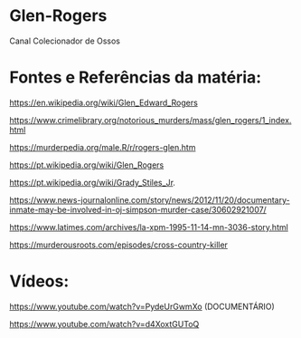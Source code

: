 # Glen-Rogers
Canal Colecionador de Ossos

# Fontes e Referências da matéria:

https://en.wikipedia.org/wiki/Glen_Edward_Rogers

https://www.crimelibrary.org/notorious_murders/mass/glen_rogers/1_index.html

https://murderpedia.org/male.R/r/rogers-glen.htm

https://pt.wikipedia.org/wiki/Glen_Rogers

https://pt.wikipedia.org/wiki/Grady_Stiles_Jr.

https://www.news-journalonline.com/story/news/2012/11/20/documentary-inmate-may-be-involved-in-oj-simpson-murder-case/30602921007/

https://www.latimes.com/archives/la-xpm-1995-11-14-mn-3036-story.html

https://murderousroots.com/episodes/cross-country-killer


# Vídeos: 

https://www.youtube.com/watch?v=PydeUrGwmXo (DOCUMENTÁRIO)

https://www.youtube.com/watch?v=d4XoxtGUToQ
